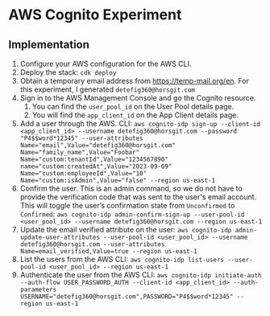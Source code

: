 # AWS Cognito Experiment

## Implementation

1. Configure your AWS configuration for the AWS CLI.
1. Deploy the stack: `cdk deploy`
1. Obtain a temporary email address from https://temp-mail.org/en. For this experiment, I generated `detefig360@horsgit.com`
1. Sign in to the AWS Management Console and go the Cognito resource. 
   1. You can find the `user_pool_id` on the User Pool details page.
   1. You will find the `app_client_id` on the App Client details page.
1. Add a user through the AWS. 
   CLI: `aws cognito-idp sign-up --client-id <app_client_id> --username detefig360@horsgit.com --password "P4$$word*12345" --user-attributes Name="email",Value="detefig360@horsgit.com" Name="family_name",Value="Foobar" Name="custom:tenantId",Value="1234567890" name="custom:createdAt",Value="2023-09-09" Name="custom:employeeId",Value="10" Name="custom:isAdmin",Value="false" --region us-east-1`
1. Confirm the user. This is an admin command, so we do not have to provide the verification code that was sent to the user's email account. This will toggle the user’s confirmation state from `Unconfirmed` to `Confirmed`: `aws cognito-idp admin-confirm-sign-up --user-pool-id <user_pool_id> --username detefig360@horsgit.com --region us-east-1`
1. Update the email verified attribute on the user: `aws cognito-idp admin-update-user-attributes --user-pool-id <user_pool_id> --username detefig360@horsgit.com --user-attributes Name=email_verified,Value=true --region us-east-1`
1. List the users from the AWS CLI: `aws cognito-idp list-users --user-pool-id <user_pool_id> --region us-east-1`
1. Authenticate the user from the AWS CLI: `aws cognito-idp initiate-auth --auth-flow USER_PASSWORD_AUTH --client-id <app_client_id> --auth-parameters USERNAME="detefig360@horsgit.com",PASSWORD="P4$$word*12345" --region us-east-1`
